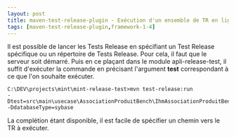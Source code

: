 ```yaml
---
layout: post
title: maven-test-release-plugin - Exécution d'un ensemble de TR en ligne de commande
tags: [maven-test-release-plugin,framework-1-4]
---
```

Il est possible de lancer les Tests Release en spécifiant un Test Release spécifique ou un répertoire de Tests Release.
Pour cela, il faut que le serveur soit démarré. Puis en ce plaçant dans le module apli-release-test, il suffit d'exécuter la commande en précisant l'argument **test** correspondant à ce que l'on souhaite exécuter.

```
C:\DEV\projects\mint\mint-release-test>mvn test-release:run
-Dtest=src\main\usecase\AssociationProduitBench\IhmAssociationProduitBench.xml -DdatabaseType=sybase
```

La complétion étant disponible, il est facile de spécifier un chemin vers le TR à exécuter.
